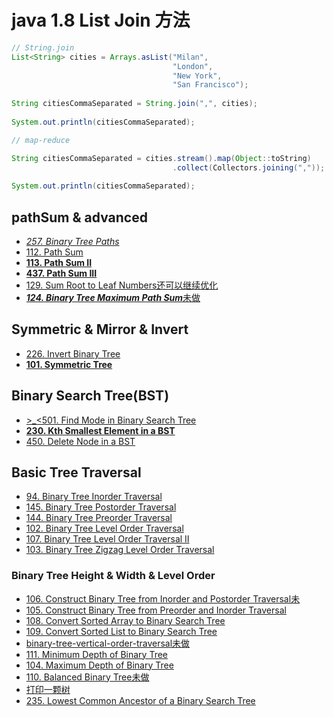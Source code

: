 

# java 1.8 List Join 方法

```java
// String.join
List<String> cities = Arrays.asList("Milan", 
                                    "London", 
                                    "New York", 
                                    "San Francisco");
		
String citiesCommaSeparated = String.join(",", cities);
 
System.out.println(citiesCommaSeparated);

// map-reduce

String citiesCommaSeparated = cities.stream().map(Object::toString)
                                    .collect(Collectors.joining(","));
 
System.out.println(citiesCommaSeparated);
```

## pathSum & advanced
 - [*257. Binary Tree Paths*](https://leetcode.com/problems/binary-tree-paths/?tab=Description)
 - [112. Path Sum](https://leetcode.com/problems/path-sum/?tab=Description)
 - [**113. Path Sum II**](https://leetcode.com/problems/path-sum-ii/?tab=Description)
 - [**437. Path Sum III**](https://leetcode.com/problems/path-sum-iii/?tab=Description)
 - [129. Sum Root to Leaf Numbers还可以继续优化](https://leetcode.com/problems/sum-root-to-leaf-numbers/?tab=Description)
 - [***124. Binary Tree Maximum Path Sum***未做](https://leetcode.com/problems/binary-tree-maximum-path-sum/?tab=Description)
 
## Symmetric & Mirror & Invert
 - [226. Invert Binary Tree](https://leetcode.com/problems/invert-binary-tree/?tab=Description)
 - [**101. Symmetric Tree**](https://leetcode.com/problems/symmetric-tree/#/description)
 
## Binary Search Tree(BST)
 - [>_<501. Find Mode in Binary Search Tree](https://leetcode.com/problems/find-mode-in-binary-search-tree/?tab=Solutions)
 - [**230. Kth Smallest Element in a BST**](https://leetcode.com/problems/kth-smallest-element-in-a-bst/?tab=Description)
 - [450. Delete Node in a BST](https://leetcode.com/problems/delete-node-in-a-bst/?tab=Description)
 
 
## Basic Tree Traversal
 - [94. Binary Tree Inorder Traversal](https://leetcode.com/problems/binary-tree-inorder-traversal/#/description)
 - [145. Binary Tree Postorder Traversal](https://leetcode.com/problems/binary-tree-postorder-traversal/#/description)
 - [144. Binary Tree Preorder Traversal](https://leetcode.com/problems/binary-tree-preorder-traversal/#/description)
 - [102. Binary Tree Level Order Traversal](https://leetcode.com/problems/binary-tree-level-order-traversal/?tab=Description)
 - [107. Binary Tree Level Order Traversal II](https://leetcode.com/problems/binary-tree-level-order-traversal-ii/?tab=Description)
 - [103. Binary Tree Zigzag Level Order Traversal](https://leetcode.com/problems/binary-tree-zigzag-level-order-traversal/?tab=Description)

### Binary Tree Height & Width & Level Order

 - [106. Construct Binary Tree from Inorder and Postorder Traversal未](https://leetcode.com/problems/construct-binary-tree-from-inorder-and-postorder-traversal/#/description)
 - [105. Construct Binary Tree from Preorder and Inorder Traversal](https://leetcode.com/problems/construct-binary-tree-from-preorder-and-inorder-traversal/#/description)
 - [108. Convert Sorted Array to Binary Search Tree](https://leetcode.com/problems/convert-sorted-array-to-binary-search-tree/#/description)
 - [109. Convert Sorted List to Binary Search Tree](https://leetcode.com/problems/convert-sorted-list-to-binary-search-tree/#/description)
 - [binary-tree-vertical-order-traversal未做](https://leetcode.com/problems/binary-tree-vertical-order-traversal/)
 - [111. Minimum Depth of Binary Tree](https://leetcode.com/problems/minimum-depth-of-binary-tree/?tab=Description)
 - [104. Maximum Depth of Binary Tree](https://leetcode.com/problems/maximum-depth-of-binary-tree/?tab=Description)
 - [110. Balanced Binary Tree未做](https://leetcode.com/problems/balanced-binary-tree/?tab=Description)
 - [打印一颗树]()
 - [235. Lowest Common Ancestor of a Binary Search Tree](https://leetcode.com/problems/lowest-common-ancestor-of-a-binary-search-tree/#/description)